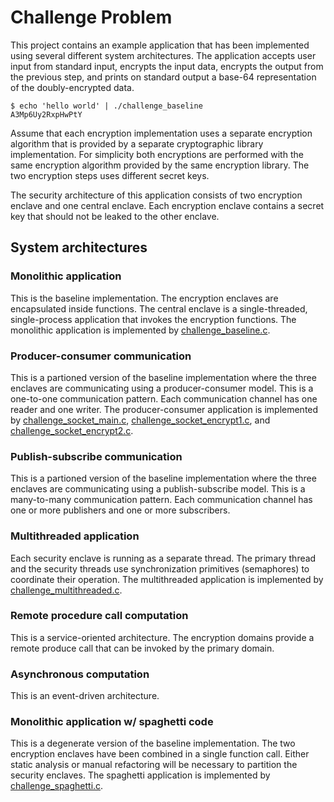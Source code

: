 # Challenge Problem

This project contains an example application that has been implemented using
several different system architectures. The application accepts user
input from standard input, encrypts the input data, encrypts the output
from the previous step, and prints on standard output a base-64
representation of the doubly-encrypted data.

```
$ echo 'hello world' | ./challenge_baseline
A3Mp6Uy2RxpHwPtY
```

Assume that each encryption
implementation uses a separate encryption algorithm that is provided by
a separate cryptographic library implementation. For simplicity both
encryptions are performed with the same encryption algorithm provided by
the same encryption library. The two encryption steps uses different
secret keys.

The security architecture of this application consists of
two encryption enclave and one central enclave. Each encryption
enclave contains a secret key that should not be leaked to
the other enclave.

## System architectures

### Monolithic application

This is the baseline implementation. The encryption enclaves are encapsulated
inside functions. The central enclave is a single-threaded, single-process
application that invokes the encryption functions. The monolithic
application is implemented by
[challenge_baseline.c](/demos/challenge/challenge_baseline.c).

### Producer-consumer communication

This is a partioned version of the baseline implementation where the
three enclaves are communicating using a producer-consumer model.
This is a one-to-one communication pattern. Each communication channel
has one reader and one writer. The producer-consumer application
is implemented by
[challenge_socket_main.c](/demos/challenge/challenge_socket_main.c),
[challenge_socket_encrypt1.c](/demos/challenge/challenge_socket_encrypt1.c),
and
[challenge_socket_encrypt2.c](/demos/challenge/challenge_socket_encrypt2.c).


### Publish-subscribe communication

This is a partioned version of the baseline implementation where the
three enclaves are communicating using a publish-subscribe model.
This is a many-to-many communication pattern. Each communication channel
has one or more publishers and one or more subscribers.

### Multithreaded application

Each security enclave is running as a separate thread. The primary thread
and the security threads use synchronization primitives (semaphores)
to coordinate their operation. The multithreaded
application is implemented by
[challenge_multithreaded.c](/demos/challenge/challenge_multithreaded.c).

### Remote procedure call computation

This is a service-oriented architecture. The encryption domains
provide a remote produce call that can be invoked by the primary
domain.

### Asynchronous computation

This is an event-driven architecture.

### Monolithic application w/ spaghetti code

This is a degenerate version of the baseline implementation. The two
encryption enclaves have been combined in a single function call. Either
static analysis or manual refactoring will be necessary to partition the
security enclaves. The spaghetti application is implemented by
[challenge_spaghetti.c](/demos/challenge/challenge_spaghetti.c).
